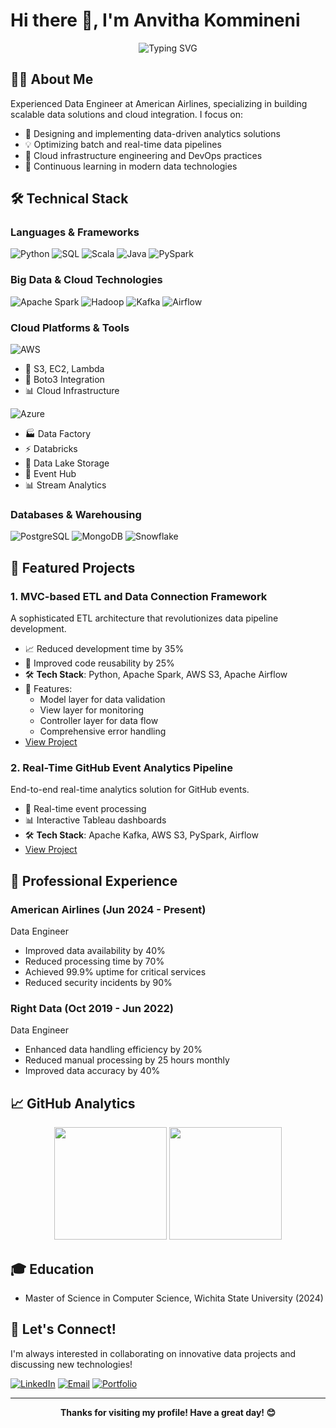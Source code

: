 # Hi there 👋, I'm Anvitha Kommineni

<div align="center">
  <img src="https://readme-typing-svg.herokuapp.com?font=Fira+Code&weight=500&size=30&pause=1000&center=true&vCenter=true&random=false&width=600&lines=Data+Engineer;Cloud+Architecture+Specialist;Big+Data+Developer" alt="Typing SVG" />
</div>

## 👨‍💻 About Me 
Experienced Data Engineer at American Airlines, specializing in building scalable data solutions and cloud integration. I focus on:
- 🎯 Designing and implementing data-driven analytics solutions
- 💡 Optimizing batch and real-time data pipelines
- 🚀 Cloud infrastructure engineering and DevOps practices
- 🌱 Continuous learning in modern data technologies

## 🛠️ Technical Stack

### Languages & Frameworks
![Python](https://img.shields.io/badge/Python-3776AB?style=for-the-badge&logo=python&logoColor=white)
![SQL](https://img.shields.io/badge/SQL-4479A1?style=for-the-badge&logo=mysql&logoColor=white)
![Scala](https://img.shields.io/badge/Scala-DC322F?style=for-the-badge&logo=scala&logoColor=white)
![Java](https://img.shields.io/badge/Java-007396?style=for-the-badge&logo=java&logoColor=white)
![PySpark](https://img.shields.io/badge/PySpark-E25A1C?style=for-the-badge&logo=apache-spark&logoColor=white)

### Big Data & Cloud Technologies
![Apache Spark](https://img.shields.io/badge/Apache%20Spark-E25A1C?style=for-the-badge&logo=apache-spark&logoColor=white)
![Hadoop](https://img.shields.io/badge/Hadoop-66CCFF?style=for-the-badge&logo=apache-hadoop&logoColor=white)
![Kafka](https://img.shields.io/badge/Kafka-231F20?style=for-the-badge&logo=apache-kafka&logoColor=white)
![Airflow](https://img.shields.io/badge/Airflow-017CEE?style=for-the-badge&logo=apache-airflow&logoColor=white)

### Cloud Platforms & Tools
![AWS](https://img.shields.io/badge/AWS-232F3E?style=for-the-badge&logo=amazon-aws&logoColor=white)
- 💾 S3, EC2, Lambda
- 🔄 Boto3 Integration
- 📊 Cloud Infrastructure

![Azure](https://img.shields.io/badge/Azure-0089D6?style=for-the-badge&logo=microsoft-azure&logoColor=white)
- 🏭 Data Factory
- ⚡ Databricks
- 🌊 Data Lake Storage
- 🔄 Event Hub
- 📊 Stream Analytics

### Databases & Warehousing
![PostgreSQL](https://img.shields.io/badge/PostgreSQL-316192?style=for-the-badge&logo=postgresql&logoColor=white)
![MongoDB](https://img.shields.io/badge/MongoDB-47A248?style=for-the-badge&logo=mongodb&logoColor=white)
![Snowflake](https://img.shields.io/badge/Snowflake-29B5E8?style=for-the-badge&logo=snowflake&logoColor=white)

## 🚀 Featured Projects

### 1. MVC-based ETL and Data Connection Framework
A sophisticated ETL architecture that revolutionizes data pipeline development.
- 📈 Reduced development time by 35%
- 🔄 Improved code reusability by 25%
- 🛠️ **Tech Stack**: Python, Apache Spark, AWS S3, Apache Airflow
- 🎯 Features:
  - Model layer for data validation
  - View layer for monitoring
  - Controller layer for data flow
  - Comprehensive error handling
- [View Project](link_to_project)

### 2. Real-Time GitHub Event Analytics Pipeline
End-to-end real-time analytics solution for GitHub events.
- 🔄 Real-time event processing
- 📊 Interactive Tableau dashboards
- 🛠️ **Tech Stack**: Apache Kafka, AWS S3, PySpark, Airflow
- [View Project](link_to_project)

## 💼 Professional Experience

### American Airlines (Jun 2024 - Present)
Data Engineer
- Improved data availability by 40%
- Reduced processing time by 70%
- Achieved 99.9% uptime for critical services
- Reduced security incidents by 90%

### Right Data (Oct 2019 - Jun 2022)
Data Engineer
- Enhanced data handling efficiency by 20%
- Reduced manual processing by 25 hours monthly
- Improved data accuracy by 40%

## 📈 GitHub Analytics
<div align="center">
  <img height="180em" src="https://github-readme-stats.vercel.app/api?username=anvithakommineni&show_icons=true&theme=radical" />
  <img height="180em" src="https://github-readme-stats.vercel.app/api/top-langs/?username=anvithakommineni&layout=compact&theme=radical"/>
</div>

## 🎓 Education
- Master of Science in Computer Science, Wichita State University (2024)

## 🤝 Let's Connect!
I'm always interested in collaborating on innovative data projects and discussing new technologies!

[![LinkedIn](https://img.shields.io/badge/LinkedIn-0077B5?style=for-the-badge&logo=linkedin&logoColor=white)](https://www.linkedin.com/in/anvitha-kommineni/)
[![Email](https://img.shields.io/badge/Email-D14836?style=for-the-badge&logo=gmail&logoColor=white)](mailto:komminenianvitha999@gmail.com)
[![Portfolio](https://img.shields.io/badge/Portfolio-000000?style=for-the-badge&logo=github&logoColor=white)](https://github.com/anvithakommineni)

---
<div align="center">
  <b>Thanks for visiting my profile! Have a great day! 😊</b>
</div>
